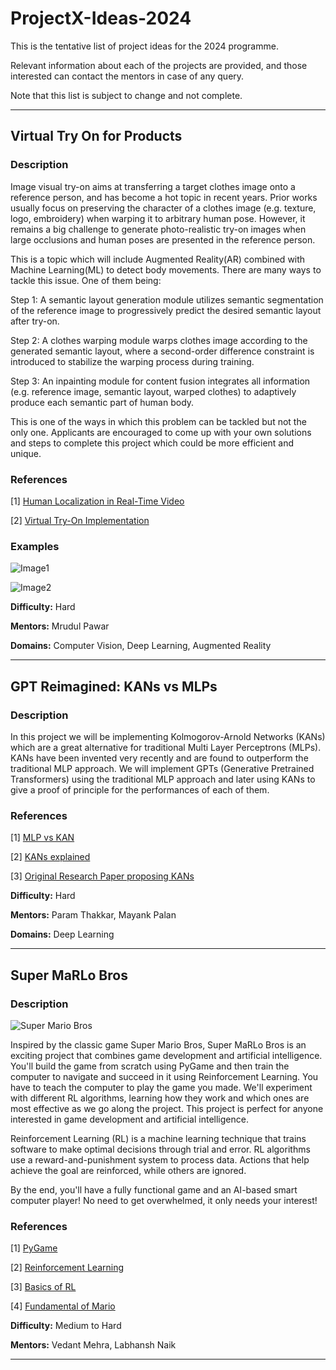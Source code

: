 # ProjectX-Ideas-2024
This is the tentative list of project ideas for the 2024 programme.

Relevant information about each of the projects are provided, and those interested can contact the mentors in case of any query.

Note that this list is subject to change and not complete.

***
## Virtual Try On for Products
### Description

Image visual try-on aims at transferring a target clothes image onto a reference person, and has become a hot topic in recent years. Prior works usually focus on preserving the character of a clothes image (e.g. texture, logo, embroidery) when warping it to arbitrary human pose. However, it remains a big challenge to generate photo-realistic try-on images when large occlusions and human poses are presented in the reference person. 

This is a topic which will include Augmented Reality(AR) combined with Machine Learning(ML) to detect body movements. There are many ways to tackle this issue. One of them being:

Step 1: A semantic layout generation module utilizes semantic segmentation of the reference image to progressively predict the desired semantic layout after try-on.

Step 2: A clothes warping module warps clothes image according to the generated semantic layout, where a second-order difference constraint is introduced to stabilize the warping process during training. 

Step 3: An inpainting module for content fusion integrates all information (e.g. reference image, semantic layout, warped clothes) to adaptively produce each semantic part of human body. 

This is one of the ways in which this problem can be tackled but not the only one. Applicants are encouraged to come up with your own solutions and steps to complete this project which could be more efficient and unique. 

### References
[1] [Human Localization in Real-Time Video](https://drive.google.com/file/d/1AcBzRNdpn2sMVZ81QY057rZrboTo2ZMy/view?usp=sharing
)

[2] [Virtual Try-On Implementation](https://drive.google.com/file/d/13_5T6FjZ-lgoM12CvfxSDrWREuEAgN53/view?usp=sharing
)

### Examples
![Image1](https://drive.google.com/uc?id=1fgF3xOsGL9bmAqsCVIecRaYBXr_faOV6)

![Image2](https://drive.google.com/uc?id=1A7AFluZUvBHL1dVuWjiFuiTOyp7VCWde)

**Difficulty:** Hard

**Mentors:** Mrudul Pawar

**Domains:** Computer Vision, Deep Learning, Augmented Reality

***

## GPT Reimagined: KANs vs MLPs
### Description
In this project we will be implementing Kolmogorov-Arnold Networks (KANs) which are a great alternative for traditional Multi Layer Perceptrons (MLPs). KANs have been invented very recently and are found to outperform the traditional MLP approach. We will implement GPTs (Generative Pretrained Transformers) using the traditional MLP approach and later using KANs to give a proof of principle for the performances of each of them.

### References
[1] [MLP vs KAN](https://www.youtube.com/watch?v=-PFIkkwWdnM)

[2] [KANs explained](https://www.youtube.com/watch?v=7zpz_AlFW2w)

[3] [Original Research Paper proposing KANs](https://arxiv.org/pdf/2404.19756)

**Difficulty:** Hard

**Mentors:** Param Thakkar, Mayank Palan

**Domains:** Deep Learning

***

## Super MaRLo Bros
### Description
![Super Mario Bros](https://i.insider.com/560ebbe7dd0895325c8b458e?width=500)

Inspired by the classic game Super Mario Bros, Super MaRLo Bros is an exciting project that combines game development and artificial intelligence. You'll build the game from scratch using PyGame and then train the computer to navigate and succeed in it using Reinforcement Learning. You have to teach the computer to play the game you made. We'll experiment with different RL algorithms, learning how they work and which ones are most effective as we go along the project. This project is perfect for anyone interested in game development and artificial intelligence.

Reinforcement Learning (RL) is a machine learning technique that trains software to make optimal decisions through trial and error. RL algorithms use a reward-and-punishment system to process data. Actions that help achieve the goal are reinforced, while others are ignored.

By the end, you'll have a fully functional game and an AI-based smart computer player! No need to get overwhelmed, it only needs your interest!

### References
[1] [PyGame](https://medium.com/iothincvit/pygame-for-beginners-234da7d3c56f)

[2] [Reinforcement Learning](http://arxiv.org/pdf/1909.04751)

[3] [Basics of RL](https://www.slideshare.net/slideshow/a-brief-overview-of-reinforcement-learning-applied-to-games/110276440)

[4] [Fundamental of Mario](https://drive.google.com/file/d/1Q8-6vndo1GYvX_cduDS_AlgZMj5bbJMP/view?usp=sharing)

**Difficulty:** Medium to Hard

**Mentors:** Vedant Mehra, Labhansh Naik

***


